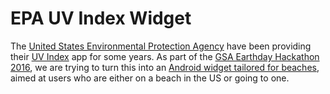 # EPA UV Index Widget
The [United States Environmental Protection Agency](https://epa.gov/) have been providing their [UV Index](https://play.google.com/store/apps/details?id=gov.epa&hl=en) app for some years. As part of the [GSA Earthday Hackathon 2016](http://open.gsa.gov/EarthDayHackathon/), we are trying to turn this into an [Android widget tailored for beaches](https://developer.epa.gov/tailored-uv-index-forecast-for-beaches/), aimed at users who are either on a beach in the US or going to one.
